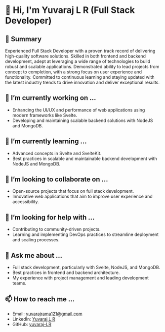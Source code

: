 # 👋 Hi, I'm Yuvaraj L R (Full Stack Developer)

## 🚀 Summary

Experienced Full Stack Developer with a proven track record of delivering high-quality software solutions. Skilled in both frontend and backend development, adept at leveraging a wide range of technologies to build robust and scalable applications. Demonstrated ability to lead projects from concept to completion, with a strong focus on user experience and functionality. Committed to continuous learning and staying updated with the latest industry trends to drive innovation and deliver exceptional results.

## 🔭 I’m currently working on ...

- Enhancing the UI/UX and performance of web applications using modern frameworks like Svelte.
- Developing and maintaining scalable backend solutions with NodeJS and MongoDB.

## 🌱 I’m currently learning ...

- Advanced concepts in Svelte and SvelteKit.
- Best practices in scalable and maintainable backend development with NodeJS and MongoDB.

## 👯 I’m looking to collaborate on ...

- Open-source projects that focus on full stack development.
- Innovative web applications that aim to improve user experience and accessibility.

## 🤔 I’m looking for help with ...

- Contributing to community-driven projects.
- Learning and implementing DevOps practices to streamline deployment and scaling processes.

## 💬 Ask me about ...

- Full stack development, particularly with Svelte, NodeJS, and MongoDB.
- Best practices in frontend and backend architecture.
- My experience with project management and leading development teams.

## 📫 How to reach me ...

- Email: yuvarajrama121@gmail.com
- LinkedIn: [Yuvaraj L R](https://www.linkedin.com/in/yuvaraj-lr/)
- GitHub: [yuvaraj-LR](https://github.com/yuvaraj-LR)


<!--
**yuvaraj-LR/yuvaraj-LR** is a ✨ _special_ ✨ repository because its `README.md` (this file) appears on your GitHub profile.

Here are some ideas to get you started:

- 🔭 I’m currently working on ...
- 🌱 I’m currently learning ...
- 👯 I’m looking to collaborate on ...
- 🤔 I’m looking for help with ...
- 💬 Ask me about ...
- 📫 How to reach me: ...
- 😄 Pronouns: ...
- ⚡ Fun fact: ...
-->
